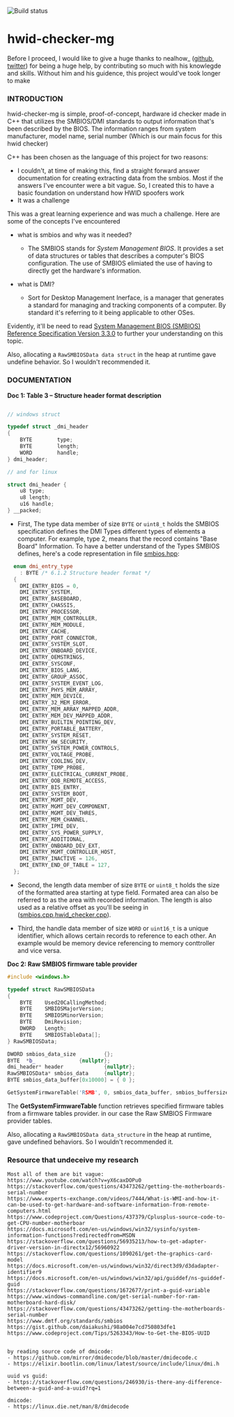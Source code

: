 ![Build status](https://ci.appveyor.com/api/projects/status/hjxm9hfjwljab2am?svg=true)
# hwid-checker-mg

Before I proceed, I would like to give a huge thanks to nealhow_ ([github](https://github.com/nealhow), [twitter](https://twitter.com/nealhow_)) for being a huge help, by 
contributing so much with his knowlegde and skills. Without him and his guidence, this project would've took longer to make

### INTRODUCTION 

hwid-checker-mg is simple, proof-of-concept, hardware id checker made in C++ that utilizes the SMBIOS/DMI standards to 
output information that's been described by the BIOS. The information ranges from 
system manufacturer, model name, serial number (Which is our main focus for this hwid checker)

C++ has been chosen as the language of this project for two reasons:
- I couldn't, at time of making this, find a straight forward answer documentation for creating extracting data from the smbios.
  Most if the answers I've encounter were a bit vague. So, I created this to have a basic foundation on understand how HWID spoofers work
- It was a challenge

This was a great learning experience and was much a challenge. Here are some of the concepts
I've encountered 
- what is smbios and why was it needed?
  - The SMBIOS stands for *System Management BIOS*. It provides a set of data structures or tables that describes a computer's BIOS configuration.
	The use of SMBIOS elimiated the use of having to directly get the hardware's information.

- what is DMI?
  - Sort for Desktop Management Inerface, is a manager that generates a standard for managing and tracking components of a computer.
    By standard it's referring to it being applicable to other OSes.

Evidently, it'll be need to read [System Management BIOS (SMBIOS) Reference Specification Version 3.3.0](https://www.dmtf.org/standards/smbios) to further your understanding on this topic.

Also, allocating a ``RawSMBIOSData data struct`` in the heap at runtime gave undefine behavior. So I wouldn't recommended it.

### DOCUMENTATION

**Doc 1: Table 3 – Structure header format description**

```c

// windows struct

typedef struct _dmi_header
{
	BYTE		type;
	BYTE		length;
	WORD		handle;
} dmi_header;

// and for linux

struct dmi_header {
	u8 type;
	u8 length;
	u16 handle;
} __packed;
```

- First, The type data member of size ``BYTE`` or ``uint8_t`` holds the SMBIOS specification defines the DMI Types different types of elements a computer. For example, type 2, means that the record contains 
  "Base Board" Information. To have a better understand of the Types SMBIOS defines, here's a code representation in file [smbios.hpp](https://github.com/medievalghoul/hwid-checker-mg/tree/master/hwid_checker/includes/smbios.hpp):

```c++
  enum dmi_entry_type
    : BYTE /* 6.1.2 Structure header format */
  {
    DMI_ENTRY_BIOS = 0,
    DMI_ENTRY_SYSTEM,
    DMI_ENTRY_BASEBOARD,
    DMI_ENTRY_CHASSIS,
    DMI_ENTRY_PROCESSOR,
    DMI_ENTRY_MEM_CONTROLLER,
    DMI_ENTRY_MEM_MODULE,
    DMI_ENTRY_CACHE,
    DMI_ENTRY_PORT_CONNECTOR,
    DMI_ENTRY_SYSTEM_SLOT,
    DMI_ENTRY_ONBOARD_DEVICE,
    DMI_ENTRY_OEMSTRINGS,
    DMI_ENTRY_SYSCONF,
    DMI_ENTRY_BIOS_LANG,
    DMI_ENTRY_GROUP_ASSOC,
    DMI_ENTRY_SYSTEM_EVENT_LOG,
    DMI_ENTRY_PHYS_MEM_ARRAY,
    DMI_ENTRY_MEM_DEVICE,
    DMI_ENTRY_32_MEM_ERROR,
    DMI_ENTRY_MEM_ARRAY_MAPPED_ADDR,
    DMI_ENTRY_MEM_DEV_MAPPED_ADDR,
    DMI_ENTRY_BUILTIN_POINTING_DEV,
    DMI_ENTRY_PORTABLE_BATTERY,
    DMI_ENTRY_SYSTEM_RESET,
    DMI_ENTRY_HW_SECURITY,
    DMI_ENTRY_SYSTEM_POWER_CONTROLS,
    DMI_ENTRY_VOLTAGE_PROBE,
    DMI_ENTRY_COOLING_DEV,
    DMI_ENTRY_TEMP_PROBE,
    DMI_ENTRY_ELECTRICAL_CURRENT_PROBE,
    DMI_ENTRY_OOB_REMOTE_ACCESS,
    DMI_ENTRY_BIS_ENTRY,
    DMI_ENTRY_SYSTEM_BOOT,
    DMI_ENTRY_MGMT_DEV,
    DMI_ENTRY_MGMT_DEV_COMPONENT,
    DMI_ENTRY_MGMT_DEV_THRES,
    DMI_ENTRY_MEM_CHANNEL,
    DMI_ENTRY_IPMI_DEV,
    DMI_ENTRY_SYS_POWER_SUPPLY,
    DMI_ENTRY_ADDITIONAL,
    DMI_ENTRY_ONBOARD_DEV_EXT,
    DMI_ENTRY_MGMT_CONTROLLER_HOST,
    DMI_ENTRY_INACTIVE = 126,
    DMI_ENTRY_END_OF_TABLE = 127,
  };
```
- Second, the length data member of size ``BYTE`` or ``uint8_t`` holds the size of the 
  formatted area starting at type field. Formated area can also be referred to as the area with recorded information.
  The length is also used as a relative offset as you'll be seeing in ([smbios.cpp](),[hwid_checker.cpp]()).

- Third, the handle data member of size ``WORD`` or ``uint16_t`` is a unique identifier, which allows certain records to reference to each other.
  An example would be memory device referencing to memory conttroller and vice versa.

**Doc 2: Raw SMBIOS firmware table provider**

```c++
#include <windows.h>

typedef struct RawSMBIOSData
{
	BYTE    Used20CallingMethod;
	BYTE    SMBIOSMajorVersion;
	BYTE    SMBIOSMinorVersion;
	BYTE    DmiRevision;
	DWORD   Length;
	BYTE    SMBIOSTableData[];
} RawSMBIOSData;

DWORD smbios_data_size	       {};
BYTE  *b_		       {nullptr};
dmi_header* header             {nullptr};
RawSMBIOSData* smbios_data     {nullptr};
BYTE smbios_data_buffer[0x10000] = { 0 };

GetSystemFirmwareTable('RSMB', 0, smbios_data_buffer, smbios_buffersize);
```

The **GetSystemFirmwareTable** function retrieves specified firmware tables from a firmware tables provider.
in our case the Raw SMBIOS Firmware provider tables.

Also, allocating a ``RawSMBIOSData data_structure`` in the heap at runtime, gave undefined behaviors. So I wouldn't recommended it.

### Resource that undeceive my research
    Most all of them are bit vague:	
    https://www.youtube.com/watch?v=yX6caxDOPu0
	https://stackoverflow.com/questions/43473262/getting-the-motherboards-serial-number
	https://www.experts-exchange.com/videos/7444/What-is-WMI-and-how-it-can-be-used-to-get-hardware-and-software-information-from-remote-computers.html
	https://www.codeproject.com/Questions/437379/Cplusplus-source-code-to-get-CPU-number-motherboar
	https://docs.microsoft.com/en-us/windows/win32/sysinfo/system-information-functions?redirectedfrom=MSDN
	https://stackoverflow.com/questions/56935213/how-to-get-adapter-driver-version-in-directx12/56960922
	https://stackoverflow.com/questions/1090261/get-the-graphics-card-model
	https://docs.microsoft.com/en-us/windows/win32/direct3d9/d3dadapter-identifier9
	https://docs.microsoft.com/en-us/windows/win32/api/guiddef/ns-guiddef-guid
	https://stackoverflow.com/questions/1672677/print-a-guid-variable
	https://www.windows-commandline.com/get-serial-number-for-ram-motherboard-hard-disk/
	https://stackoverflow.com/questions/43473262/getting-the-motherboards-serial-number
	https://www.dmtf.org/standards/smbios
	https://gist.github.com/daiakushi/98a004e7cd750803dfe1
	https://www.codeproject.com/Tips/5263343/How-to-Get-the-BIOS-UUID


	by reading source code of dmicode:
	- https://github.com/mirror/dmidecode/blob/master/dmidecode.c
	- https://elixir.bootlin.com/linux/latest/source/include/linux/dmi.h

	uuid vs guid: 
	- https://stackoverflow.com/questions/246930/is-there-any-difference-between-a-guid-and-a-uuid?rq=1

	dmicode:
	- https://linux.die.net/man/8/dmidecode  
  
  
